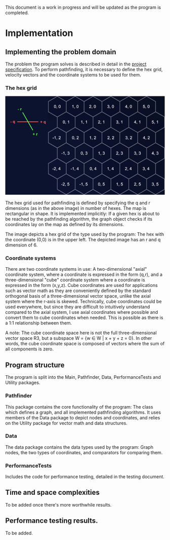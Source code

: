 This document is a work in progress and will be updated as the program is completed.

# Implementation

## Implementing the problem domain

The problem the program solves is described in detail in the [project specification](documentation/project_specification.md). To perform pathfinding, it is necessary to define the hex grid, velocity vectors and the coordinate systems to be used for them.

### The hex grid

![Hex grid](documentation/hex_grid_reference.png)

The hex grid used for pathfinding is defined by specifying the q and r dimensions (as in the above image) in number of hexes. The map is rectangular in shape. It is implemented implicitly: If a given hex is about to be reached by the pathfinding algorithm, the graph object checks if its coordinates lay on the map as defined by its dimensions.

The image depicts a hex grid of the type used by the program: The hex with the coordinate (0,0) is in the upper left. The depicted image has an r and q dimension of 6.

### Coordinate systems

There are two coordinate systems in use: A two-dimensional "axial" coordinate system, where a coordinate is expressed in the form (q,r), and a three-dimensional "cube" coordinate system where a coordinate is expressed in the form (x,y,z). Cube coordinates are used for applications such as vector math as they are conveniently defined by the standard orthogonal basis of a three-dimensional vector space, unlike the axial system where the r-axis is skewed. Technically, cube coordinates could be used everywhere, but since they are difficult to intuitively understand compared to the axial system, I use axial coordinates where possible and convert them to cube coordinates when needed. This is possible as there is a 1:1 relationship between them.

A note: The cube coordinate space here is not the full three-dimensional vector space R3, but a subspace W = {w ∈ W | x + y + z = 0}. In other words, the cube coordinate space is composed of vectors where the sum of all components is zero.

## Program structure

The program is split into the Main, Pathfinder, Data, PerformanceTests and Utility packages.

### Pathfinder

This package contains the core functionality of the program: The class which defines a graph, and all implemented pathfinding algorithms. It uses members of the Data package to depict nodes and coordinates, and relies on the Utility package for vector math and data structures.

### Data

The data package contains the data types used by the program: Graph nodes, the two types of coordinates, and comparators for comparing them.

### PerformanceTests

Includes the code for performance testing, detailed in the testing document.

## Time and space complexities

To be added once there's more worthwhile results.

## Performance testing results.

To be added.
